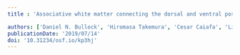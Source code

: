 ```yaml
---
title : 'Associative white matter connecting the dorsal and ventral posterior human cortex'

authors: ['Daniel N. Bullock', 'Hiromasa Takemura', 'Cesar Caiafa', 'Lindsey Kitchell', 'Brent McPherson', 'Bradley Caron', 'Franco Pestilli']
publicationDate: '2019/07/14'
doi: '10.31234/osf.io/kp3hj'
---
```


